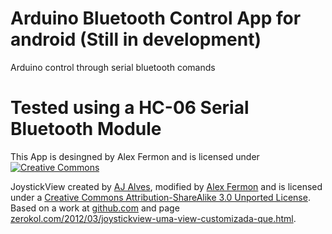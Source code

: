 # Arduino Bluetooth Control App for android (Still in development)
Arduino control through serial bluetooth comands
# Tested using a HC-06 Serial Bluetooth Module

This App is desingned by Alex Fermon and is licensed under 
[![Creative Commons](http://i.creativecommons.org/l/by-nc-sa/4.0/88x31.png)](http://creativecommons.org/licenses/by-nc-sa/4.0/)

JoystickView created by [AJ Alves](http://zerokol.com), modified by [Alex Fermon](https://www.fermongroup.com) and is licensed under a [Creative Commons Attribution-ShareAlike 3.0 Unported License](http://creativecommons.org/licenses/by-sa/3.0/).
Based on a work at [github.com](http://github.com/zerokol/Joystick) and page [zerokol.com/2012/03/joystickview-uma-view-customizada-que.html](http://www.zerokol.com/2012/03/joystickview-uma-view-customizada-que.html).
